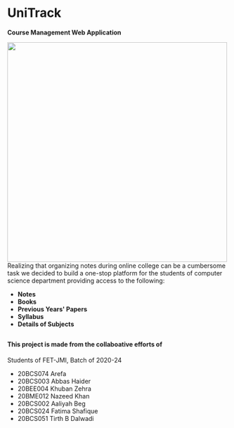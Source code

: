 # UniTrack
**Course Management Web Application**

<img src="https://i.postimg.cc/kgYtCxyV/Screenshot-home-dashboard.png" width="500">
Realizing that organizing notes during online college can be a cumbersome task we decided to build a one-stop platform for the students of computer science department providing 
access to the following:

- **Notes**
- **Books**
- **Previous Years' Papers**
- **Syllabus**
- **Details of Subjects**

##
#### This project is made from the collaboative efforts of

Students of FET-JMI, Batch of 2020-24

- 20BCS074 Arefa
- 20BCS003 Abbas Haider
- 20BEE004 Khuban Zehra
- 20BME012 Nazeed Khan
- 20BCS002 Aaliyah Beg
- 20BCS024 Fatima Shafique
- 20BCS051 Tirth B Dalwadi
##
